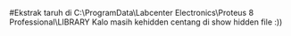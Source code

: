#Ekstrak taruh di C:\ProgramData\Labcenter Electronics\Proteus 8 Professional\LIBRARY
Kalo masih kehidden centang di show hidden file :))
